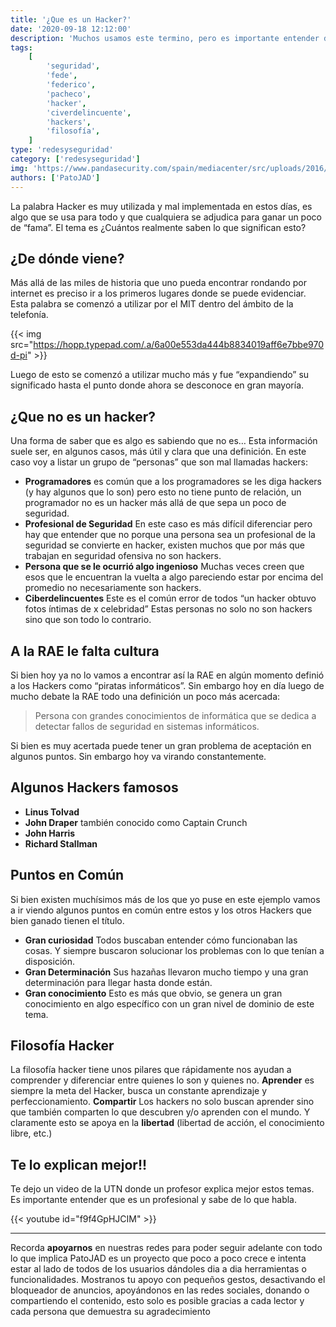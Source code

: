 ```yaml
---
title: '¿Que es un Hacker?'
date: '2020-09-18 12:12:00'
description: 'Muchos usamos este termino, pero es importante entender de donde viene y que significa'
tags:
    [
        'seguridad',
        'fede',
        'federico',
        'pacheco',
        'hacker',
        'civerdelincuente',
        'hackers',
        'filosofía',
    ]
type: 'redesyseguridad'
category: ['redesyseguridad']
img: 'https://www.pandasecurity.com/spain/mediacenter/src/uploads/2016/03/pandasecurity-Who-are-the-most-famous-hackers-in-history.jpg'
authors: ['PatoJAD']
---
```


La palabra Hacker es muy utilizada y mal implementada en estos días, es algo que se usa para todo y que cualquiera se adjudica para ganar un poco de “fama”. El tema es ¿Cuántos realmente saben lo que significan esto?

## ¿De dónde viene?

Más allá de las miles de historia que uno pueda encontrar rondando por internet es preciso ir a los primeros lugares donde se puede evidenciar. Esta palabra se comenzó a utilizar por el MIT dentro del ámbito de la telefonía.

{{< img src="https://hopp.typepad.com/.a/6a00e553da444b8834019aff6e7bbe970d-pi" >}}

Luego de esto se comenzó a utilizar mucho más y fue “expandiendo” su significado hasta el punto donde ahora se desconoce en gran mayoría.

## ¿Que **no** es un hacker?

Una forma de saber que es algo es sabiendo que no es… Esta información suele ser, en algunos casos, más útil y clara que una definición. En este caso voy a listar un grupo de “personas” que son mal llamadas hackers:

-   **Programadores** es común que a los programadores se les diga hackers (y hay algunos que lo son) pero esto no tiene punto de relación, un programador no es un hacker más allá de que sepa un poco de seguridad.
-   **Profesional de Seguridad** En este caso es más difícil diferenciar pero hay que entender que no porque una persona sea un profesional de la seguridad se convierte en hacker, existen muchos que por más que trabajan en seguridad ofensiva no son hackers.
-   **Persona que se le ocurrió algo ingenioso** Muchas veces creen que esos que le encuentran la vuelta a algo pareciendo estar por encima del promedio no necesariamente son hackers.
-   **Ciberdelincuentes** Este es el común error de todos “un hacker obtuvo fotos íntimas de x celebridad” Estas personas no solo no son hackers sino que son todo lo contrario.

## A la **RAE** le falta cultura

Si bien hoy ya no lo vamos a encontrar así la RAE en algún momento definió a los Hackers como “piratas informáticos”. Sin embargo hoy en día luego de mucho debate la RAE todo una definición un poco más acercada:

> Persona con grandes conocimientos de informática que se dedica a detectar fallos de seguridad en sistemas informáticos.

Si bien es muy acertada puede tener un gran problema de aceptación en algunos puntos. Sin embargo hoy va virando constantemente.

## Algunos Hackers famosos

-   **Linus Tolvad**
-   **John Draper** también conocido como Captain Crunch
-   **John Harris**
-   **Richard Stallman**

## Puntos en Común

Si bien existen muchísimos más de los que yo puse en este ejemplo vamos a ir viendo algunos puntos en común entre estos y los otros Hackers que bien ganado tienen el título.

-   **Gran curiosidad** Todos buscaban entender cómo funcionaban las cosas. Y siempre buscaron solucionar los problemas con lo que tenían a disposición.
-   **Gran Determinación** Sus hazañas llevaron mucho tiempo y una gran determinación para llegar hasta donde están.
-   **Gran conocimiento** Esto es más que obvio, se genera un gran conocimiento en algo específico con un gran nivel de dominio de este tema.

## Filosofía Hacker

La filosofía hacker tiene unos pilares que rápidamente nos ayudan a comprender y diferenciar entre quienes lo son y quienes no. **Aprender** es siempre la meta del Hacker, busca un constante aprendizaje y perfeccionamiento. **Compartir** Los hackers no solo buscan aprender sino que también comparten lo que descubren y/o aprenden con el mundo. Y claramente esto se apoya en la **libertad** (libertad de acción, el conocimiento libre, etc.)

## Te lo explican mejor!!

Te dejo un video de la UTN donde un profesor explica mejor estos temas. Es importante entender que es un profesional y sabe de lo que habla.

{{< youtube id="f9f4GpHJCIM" >}}

---

Recorda **apoyarnos** en nuestras redes para poder seguir adelante con todo lo que implica PatoJAD es un proyecto que poco a poco crece e intenta estar al lado de todos de los usuarios dándoles dia a dia herramientas o funcionalidades. Mostranos tu apoyo con pequeños gestos, desactivando el bloqueador de anuncios, apoyándonos en las redes sociales, donando o compartiendo el contenido, esto solo es posible gracias a cada lector y cada persona que demuestra su agradecimiento
